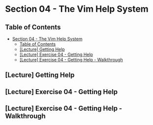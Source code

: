 # Section 04 - The Vim Help System

## Table of Contents

- [Section 04 - The Vim Help System](#section-04---the-vim-help-system)
  - [Table of Contents](#table-of-contents)
  - [[Lecture] Getting Help](#lecture-getting-help)
  - [[Lecture] Exercise 04 - Getting Help](#lecture-exercise-04---getting-help)
  - [[Lecture] Exercise 04 - Getting Help - Walkthrough](#lecture-exercise-04---getting-help---walkthrough)

## [Lecture] Getting Help

## [Lecture] Exercise 04 - Getting Help

## [Lecture] Exercise 04 - Getting Help - Walkthrough